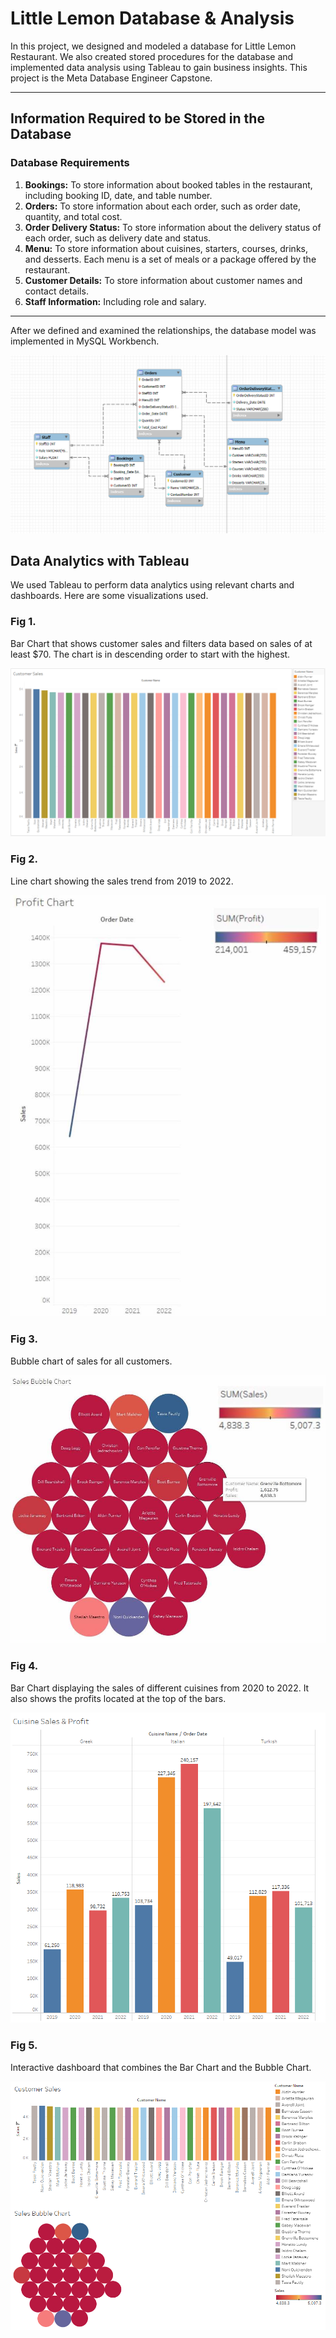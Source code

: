 # Little Lemon Database & Analysis

In this project, we designed and modeled a database for Little Lemon Restaurant. We also created stored procedures for the database and implemented data analysis using Tableau to gain business insights. This project is the Meta Database Engineer Capstone.

---

## Information Required to be Stored in the Database

### Database Requirements

1. **Bookings:** To store information about booked tables in the restaurant, including booking ID, date, and table number.
2. **Orders:** To store information about each order, such as order date, quantity, and total cost.
3. **Order Delivery Status:** To store information about the delivery status of each order, such as delivery date and status.
4. **Menu:** To store information about cuisines, starters, courses, drinks, and desserts. Each menu is a set of meals or a package offered by the restaurant.
5. **Customer Details:** To store information about customer names and contact details.
6. **Staff Information:** Including role and salary.

---

After we defined and examined the relationships, the database model was implemented in MySQL Workbench.

![Database Model](LittleLemonDbModel/db_model.png)

## Data Analytics with Tableau

We used Tableau to perform data analytics using relevant charts and dashboards. Here are some visualizations used.

### Fig 1.
Bar Chart that shows customer sales and filters data based on sales of at least $70. The chart is in descending order to start with the highest.

![BarChart](Tableau%20Graphs/fig1.png)

### Fig 2.
Line chart showing the sales trend from 2019 to 2022.

![LineChart](Tableau%20Graphs/fig2.jpg)

### Fig 3.
Bubble chart of sales for all customers.

![BubbleChart](Tableau%20Graphs/fig3.jpg)

### Fig 4.
Bar Chart displaying the sales of different cuisines from 2020 to 2022. It also shows the profits located at the top of the bars.

![BarChart](Tableau%20Graphs/fig4.png)

### Fig 5.
Interactive dashboard that combines the Bar Chart and the Bubble Chart.

![Dashboard](Tableau%20Graphs/fig5.png)

